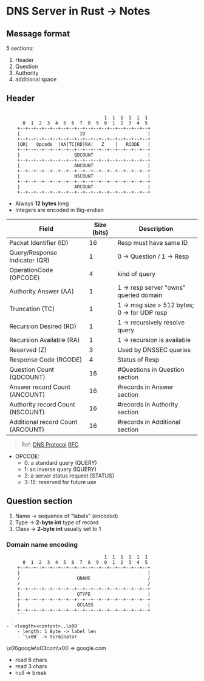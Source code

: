 # DNS Server in Rust -> Notes

## Message format

5 sections:
1. Header
2. Question
3. Authority
4. additional space

## Header

```

                                    1  1  1  1  1  1
      0  1  2  3  4  5  6  7  8  9  0  1  2  3  4  5
    +--+--+--+--+--+--+--+--+--+--+--+--+--+--+--+--+
    |                      ID                       |
    +--+--+--+--+--+--+--+--+--+--+--+--+--+--+--+--+
    |QR|   Opcode  |AA|TC|RD|RA|   Z    |   RCODE   |
    +--+--+--+--+--+--+--+--+--+--+--+--+--+--+--+--+
    |                    QDCOUNT                    |
    +--+--+--+--+--+--+--+--+--+--+--+--+--+--+--+--+
    |                    ANCOUNT                    |
    +--+--+--+--+--+--+--+--+--+--+--+--+--+--+--+--+
    |                    NSCOUNT                    |
    +--+--+--+--+--+--+--+--+--+--+--+--+--+--+--+--+
    |                    ARCOUNT                    |
    +--+--+--+--+--+--+--+--+--+--+--+--+--+--+--+--+
```

- Always **12 bytes** long
- Integers are encoded in Big-endian

| Field                             | Size (bits) | Description                                  |
| --------------------------------- | ----------- | -------------------------------------------- |
| Packet Identifier (ID)            | 16          | Resp must have same ID                       |
| Query/Response Indicator (QR)     | 1           | 0 -> Question / 1 -> Resp                    |
| OperationCode (OPCODE)            | 4           | kind of query                                |
| Authority Answer (AA)             | 1           | 1 -> resp server "owns" queried domain       |
| Truncation (TC)                   | 1           | 1 -> msg size > 512 bytes; 0 -> for UDP resp |
| Recursion Desired (RD)            | 1           | 1 -> recursively resolve query               |
| Recursion Available (RA)          | 1           | 1 -> recursion is available                  |
| Reserved (Z)                      | 3           | Used by DNSSEC queries                       |
| Response Code (RCODE)             | 4           | Status of Resp                               |
| Question Count (QDCOUNT)          | 16          | #Questions in Question section               |
| Answer record Count (ANCOUNT)     | 16          | #records in Answer section                   |
| Authority record Count (NSCOUNT)  | 16          | #records in Authority section                |
| Additional record Count (ARCOUNT) | 16          | #records in Additional section               |

> Ref: [DNS Protocol](https://github.com/EmilHernvall/dnsguide/blob/b52da3b32b27c81e5c6729ac14fe01fef8b1b593/chapter1.md)
> [RFC](https://datatracker.ietf.org/doc/html/rfc1035#section-4.1)

- OPCODE:
	- 0: a standard query (QUERY)
	- 1: an inverse query (IQUERY)
	- 2: a server status request (STATUS)
	- 3-15: reserved for future use
 
 ## Question section

 1. Name -> sequence of "labels" (encoded)
 2. Type -> **2-byte int** type of record
 3. Class -> **2-byte int** usually set to 1
 
### Domain name encoding

```
                                    1  1  1  1  1  1
      0  1  2  3  4  5  6  7  8  9  0  1  2  3  4  5
    +--+--+--+--+--+--+--+--+--+--+--+--+--+--+--+--+
    |                                               |
    /                     QNAME                     /
    /                                               /
    +--+--+--+--+--+--+--+--+--+--+--+--+--+--+--+--+
    |                     QTYPE                     |
    +--+--+--+--+--+--+--+--+--+--+--+--+--+--+--+--+
    |                     QCLASS                    |
    +--+--+--+--+--+--+--+--+--+--+--+--+--+--+--+--+
	```

- `<length><content>..\x00`
    - length: 1 Byte -> label len
    - `\x00` -> terminator

```
\x06google\x03com\x00 => google.com
- read 6 chars
- read 3 chars
- null => break
```


